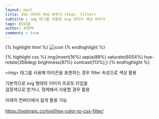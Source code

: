 ```yaml
---
layout: post
title: SVG 이미지 색상 바꾸기 (Feat. filter)
subtitle : img 태그를 사용한 svg 이미지 색상 바꾸기
tags: [SVG]
author: 최정락
comments : true
---
```


{% highlight html %}
<img class="icon" src="icon.svg" alt="icon">
{% endhighlight %}

{% highlight css %}
img{invert(16%) sepia(89%) saturate(6054%) hue-rotate(358deg) brightness(97%) contrast(113%);}
{% endhighlight %}

&lt;img&gt; 태그를 사용해 아이콘을 표현하는 경우 filter 속성으로 색상 활용

기본적으로 svg 형태의 이미지 프로토 타입을  
검정색으로 받거나, 정제해서 사용할 경우 활용  

아래의 컨버터에서 쉽게 활용 가능  
<br>
<https://isotropic.co/tool/hex-color-to-css-filter/>